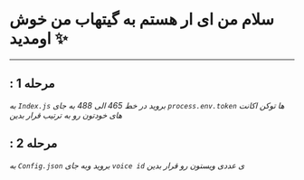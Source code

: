 # سلام من ای ار هستم به گیتهاب من خوش اومدید ✨

---


## : مرحله  1
*به `Index.js` بروید در خط 465 الی 488 به جای `process.env.token` ها توکن اکانت های خودتون رو به ترتیب قرار بدین*

##  : مرحله 2
*به `Config.json` بروید وبه جای `voice id` ی عددی ویستون رو قرار بدین*

### 

